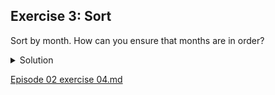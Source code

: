 ## Exercise 3: Sort

Sort by month. How can you ensure that months are in order?

<details>
  <summary>
    Solution
  </summary>
  
  In the <code>mo</code> column, select <code>Sort... > numbers</code> and select <code>smallest first</code>. The months are listed from 1 (for January) through 12 (December).
</details>
  
[Episode 02 exercise 04.md](Episode02_ex04.md)
